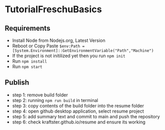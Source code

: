 # TutorialFreschuBasics

## Requirements

* Install Node from Nodejs.org, Latest Version
* Reboot or Copy Paste `$env:Path = [System.Environment]::GetEnvironmentVariable("Path","Machine")`
* If the project is not initilized yet then you run `npm init`
* Run `npm install`
* Run `npm start`
## Publish
* step 1: remove build folder
* step 2: running `npm run build` in terminal
* step 3: copy contents of the build folder into the resume folder
* step 4: open github desktop application, select resume project
* step 5: add summary text and commit to main and push the repository
* step 6: check kraftster.github.io/resume and ensure its working
